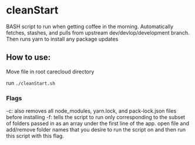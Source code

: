 # cleanStart

BASH script to run when getting coffee in the morning. Automatically fetches, stashes, and pulls from upstream dev/devlop/development branch. Then runs yarn to install any package updates


## How to use:

Move file in root carecloud directory

run `./cleanStart.sh`

### Flags

-c: also removes all node_modules, yarn.lock, and pack-lock.json files before installing
-f: tells the script to run only corresponding to the subset of folders passed in as an array under the first line of the app. open file and add/remove folder names that you desire to run the script on and then run this script with this flag.


